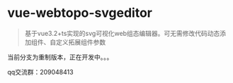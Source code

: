 # vue-webtopo-svgeditor

> 基于vue3.2+ts实现的svg可视化web组态编辑器。可无需修改代码动态添加组件、自定义拓展组件参数

当前分支为重制版本，正在开发中。。。

qq交流群：209048413